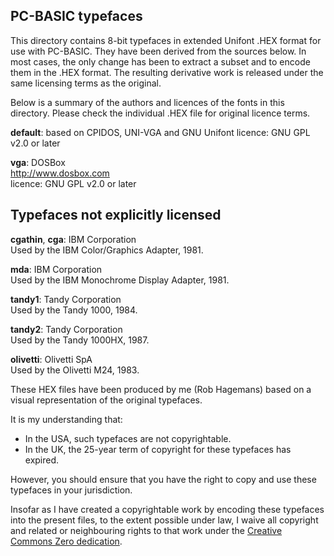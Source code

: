 PC-BASIC typefaces
------------------

This directory contains 8-bit typefaces in extended Unifont .HEX format for use with PC-BASIC. They have been derived from the sources below.
In most cases, the only change has been to extract a subset and to encode them in the .HEX format. The resulting derivative work is
released under the same licensing terms as the original.

Below is a summary of the authors and licences of the fonts in this directory.
Please check the individual .HEX file for original licence terms.

**default**: based on CPIDOS, UNI-VGA and GNU Unifont
licence: GNU GPL v2.0 or later  

**vga**: DOSBox  
http://www.dosbox.com  
licence: GNU GPL v2.0 or later  


## Typefaces not explicitly licensed

**cgathin**, **cga**: IBM Corporation  
Used by the IBM Color/Graphics Adapter, 1981.  

**mda**: IBM Corporation  
Used by the IBM Monochrome Display Adapter, 1981.  

**tandy1**: Tandy Corporation  
Used by the Tandy 1000, 1984.  

**tandy2**: Tandy Corporation  
Used by the Tandy 1000HX, 1987.  

**olivetti**: Olivetti SpA  
Used by the Olivetti M24, 1983.  

These HEX files have been produced by me (Rob Hagemans)
based on a visual representation of the original typefaces.

It is my understanding that:  

- In the USA, such typefaces are not copyrightable.  
- In the UK, the 25-year term of copyright for these typefaces has expired.  

However, you should ensure that you have the right to copy and use these typefaces in your jurisdiction.  

Insofar as I have created a copyrightable work by encoding these typefaces into the
present files, to the extent possible under law, I waive all copyright
and related or neighbouring rights to that work under the
[Creative Commons Zero dedication](http://creativecommons.org/publicdomain/zero/1.0/).
